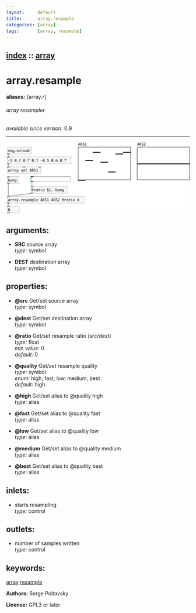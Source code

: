```yaml
---
layout:     default
title:      array.resample
categories: [array]
tags:       [array, resample]
---
```

[index](index.html) :: [array](category_array.html)
---

# array.resample
**aliases:** [array.r]


###### array resampler

*available since version:* 0.9

---




[![example](../examples/img/array.resample.jpg)](../examples/pd/array.resample.pd)



## arguments:

* **SRC**
source array<br>
_type:_ symbol<br>

* **DEST**
destination array<br>
_type:_ symbol<br>





## properties:

* **@src** 
Get/set source array<br>
_type:_ symbol<br>

* **@dest** 
Get/set destination array<br>
_type:_ symbol<br>

* **@ratio** 
Get/set resample ratio (src/dest)<br>
_type:_ float<br>
_min value:_ 0<br>
_default:_ 0<br>

* **@quality** 
Get/set resample quality<br>
_type:_ symbol<br>
_enum:_ high, fast, low, medium, best<br>
_default:_ high<br>

* **@high** 
Get/set alias to @quality high<br>
_type:_ alias<br>

* **@fast** 
Get/set alias to @quality fast<br>
_type:_ alias<br>

* **@low** 
Get/set alias to @quality low<br>
_type:_ alias<br>

* **@medium** 
Get/set alias to @quality medium<br>
_type:_ alias<br>

* **@best** 
Get/set alias to @quality best<br>
_type:_ alias<br>



## inlets:

* starts resampling<br>
_type:_ control



## outlets:

* number of samples written<br>
_type:_ control



## keywords:

[array](keywords/array.html)
[resample](keywords/resample.html)






**Authors:** Serge Poltavsky




**License:** GPL3 or later





